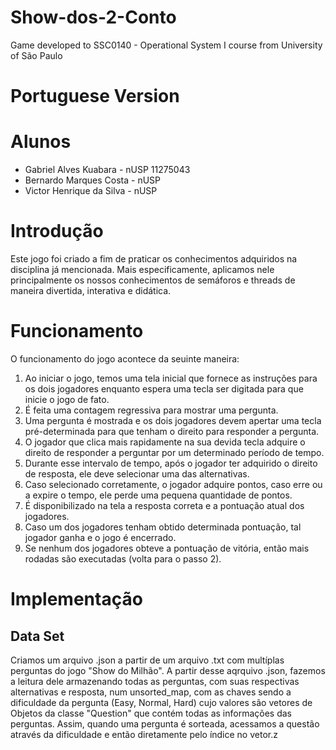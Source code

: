 # Show-dos-2-Conto
Game developed to SSC0140 - Operational System I course from University of São Paulo

# Portuguese Version

# Alunos
* Gabriel Alves Kuabara - nUSP 11275043
* Bernardo Marques Costa - nUSP 
* Victor Henrique da Silva - nUSP

# Introdução
Este jogo foi criado a fim de praticar os conhecimentos adquiridos na disciplina já mencionada. Mais especificamente, aplicamos nele principalmente os nossos conhecimentos de semáforos e threads de maneira divertida, interativa e didática.

# Funcionamento
O funcionamento do jogo acontece da seuinte maneira:
1. Ao iniciar o jogo, temos uma tela inicial que fornece as instruções para os dois jogadores enquanto espera uma tecla ser digitada para que inicie o jogo de fato.
2. É feita uma contagem regressiva para mostrar uma pergunta.
3. Uma pergunta é mostrada e os dois jogadores devem apertar uma tecla pré-determinada para que tenham o direito para responder a pergunta.
4. O jogador que clica mais rapidamente na sua devida tecla adquire o direito de responder a perguntar por um determinado período de tempo.
5. Durante esse intervalo de tempo, após o jogador ter adquirido o direito de resposta, ele deve selecionar uma das alternativas.
6. Caso selecionado corretamente, o jogador adquire pontos, caso erre ou a expire o tempo, ele perde uma pequena quantidade de pontos.
7. É disponibilizado na tela a resposta correta e a pontuação atual dos jogadores.
8. Caso um dos jogadores tenham obtido determinada pontuação, tal jogador ganha e o jogo é encerrado.
9. Se nenhum dos jogadores obteve a pontuação de vitória, então mais rodadas são executadas (volta para o passo 2).

# Implementação

## Data Set
Criamos um arquivo .json a partir de um arquivo .txt com multíplas perguntas do jogo "Show do Milhão". A partir desse aqrquivo .json, fazemos a leitura dele armazenando todas as perguntas, com suas respectivas alternativas e resposta, num unsorted_map, com as chaves sendo a dificuldade da pergunta (Easy, Normal, Hard) cujo valores são vetores de Objetos da classe "Question" que contém todas as informações das perguntas. Assim, quando uma pergunta é sorteada, acessamos a questão através da dificuldade e então diretamente pelo índice no vetor.z